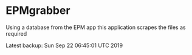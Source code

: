 # EPMgrabber
Using a database from the EPM app this application scrapes the files as required


Latest backup: Sun Sep 22 06:45:01 UTC 2019
